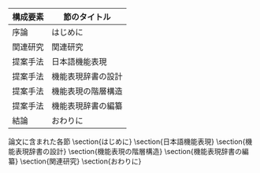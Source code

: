 構成要素 | 節のタイトル
 --- | --- 
序論 | はじめに
関連研究 | 関連研究
提案手法 | 日本語機能表現
提案手法 | 機能表現辞書の設計
提案手法 | 機能表現の階層構造
提案手法 | 機能表現辞書の編纂
結論 | おわりに

論文に含まれた各節
\section{はじめに}
\section{日本語機能表現}
\section{機能表現辞書の設計}
\section{機能表現の階層構造}
\section{機能表現辞書の編纂}
\section{関連研究}
\section{おわりに}
